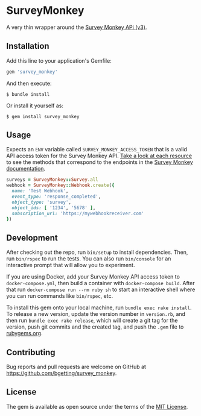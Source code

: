 # SurveyMonkey

A very thin wrapper around the [Survey Monkey APi (v3)](https://developer.surveymonkey.com/api/v3/).

## Installation

Add this line to your application's Gemfile:

```ruby
gem 'survey_monkey'
```

And then execute:

    $ bundle install

Or install it yourself as:

    $ gem install survey_monkey

## Usage

Expects an `ENV` variable called `SURVEY_MONKEY_ACCESS_TOKEN` that is a valid API access token for the Survey Monkey API. [Take a look at each resource](https://github.com/bgetting/survey_monkey/tree/main/lib/survey_monkey) to see the methods that correspond to the endpoints in the [Survey Monkey documentation](https://developer.surveymonkey.com/api/v3/).

```ruby
surveys = SurveyMonkey::Survey.all
webhook = SurveyMonkey::Webhook.create({
  name: 'Test Webhook',
  event_type: 'response_completed',
  object_type: 'survey',
  object_ids: [ '1234', '5678' ],
  subscription_url: 'https://mywebhookreceiver.com'
})

```

## Development

After checking out the repo, run `bin/setup` to install dependencies. Then, run `bin/rspec` to run the tests. You can also run `bin/console` for an interactive prompt that will allow you to experiment.

If you are using Docker, add your Survey Monkey API access token to `docker-compose.yml`, then build a container with `docker-compose build`. After that run `docker-compose run --rm ruby sh` to start an interactive shell where you can run commands like `bin/rspec`, etc.

To install this gem onto your local machine, run `bundle exec rake install`. To release a new version, update the version number in `version.rb`, and then run `bundle exec rake release`, which will create a git tag for the version, push git commits and the created tag, and push the `.gem` file to [rubygems.org](https://rubygems.org).

## Contributing

Bug reports and pull requests are welcome on GitHub at https://github.com/bgetting/survey_monkey.

## License

The gem is available as open source under the terms of the [MIT License](https://opensource.org/licenses/MIT).
